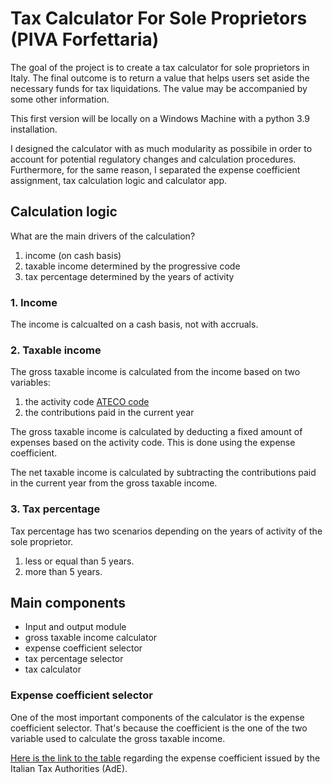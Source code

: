 # Tax Calculator For Sole Proprietors (PIVA Forfettaria)

The goal of the project is to create a tax calculator for sole proprietors in Italy. The final outcome is to return a value that helps users set aside the necessary funds for tax liquidations. The value may be accompanied by some other information.

This first version will be locally on a Windows Machine with a python 3.9 installation.

I designed the calculator with as much modularity as possibile in order to account for potential regulatory changes and calculation procedures. Furthermore, for the same reason, I separated the expense coefficient assignment, tax calculation logic and calculator app.

## Calculation logic

What are the main drivers of the calculation?

1. income (on cash basis)
2. taxable income determined by the progressive code
3. tax percentage determined by the years of activity

### 1. Income

The income is calcualted on a cash basis, not with accruals.


### 2. Taxable income

The gross taxable income is calculated from the income based on two variables:

1. the activity code [ATECO code](https://www.codiceateco.it/codice-ateco)
2. the contributions paid in the current year

The gross taxable income is calculated by deducting a fixed amount of expenses based on the activity code. This is done using the expense coefficient.

The net taxable income is calculated by subtracting the contributions paid in the current year from the gross taxable income.

### 3. Tax percentage

Tax percentage has two scenarios depending on the years of activity of the sole proprietor.

1. less or equal than 5 years.
2. more than 5 years.

## Main components

* Input and output module
* gross taxable income calculator
* expense coefficient selector
* tax percentage selector
* tax calculator

### Expense coefficient selector

One of the most important components of the calculator is the expense coefficient selector. That's because the coefficient is the one of the two variable used to calculate the gross taxable income.

[Here is the link to the table](https://www.agenziaentrate.gov.it/portale/documents/20143/241208/allegato%2B4.pdf/d69be7fc-b18a-3c73-bd2e-b0f3c1970218) regarding the expense coefficient issued by  the Italian Tax Authorities (AdE).